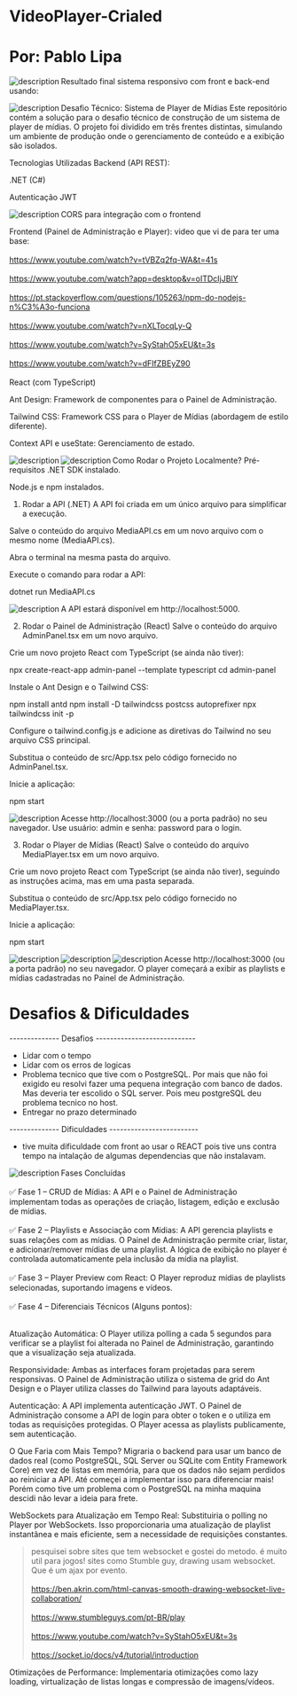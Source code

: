 ﻿# VideoPlayer-Crialed
# Por: Pablo Lipa

<picture>
  <source media="(prefers-color-scheme: dark)" srcset="./Imagens/responsividade.png">
  <source media="(prefers-color-scheme: light)" srcset="./Imagens/responsividade.png">
  <img align="left" alt="description" src="./Imagens/responsividade.png">
</picture>  

 Resultado final sistema responsivo com front e back-end usando: 
 
<picture>
  <source media="(prefers-color-scheme: dark)" srcset="./Imagens/maxresdefault.jpg">
  <source media="(prefers-color-scheme: light)" srcset="./Imagens/maxresdefault.jpg">
  <img align= "left" alt="description" src="./Imagens/maxresdefault.jpg">
</picture>  


Desafio Técnico: Sistema de Player de Mídias
Este repositório contém a solução para o desafio técnico de construção de um sistema de player de mídias. O projeto foi dividido em três frentes distintas, simulando um ambiente de produção onde o gerenciamento de conteúdo e a exibição são isolados.

Tecnologias Utilizadas
Backend (API REST):

.NET (C#)

Autenticação JWT

<picture>
  <source media="(prefers-color-scheme: dark)" srcset="./Imagens/jwt sneak.png">
  <source media="(prefers-color-scheme: light)" srcset="./Imagens/jwt sneak.png">
  <img align="left" alt="description" src="./Imagens/jwt sneak.png">
</picture> 



CORS para integração com o frontend

Frontend (Painel de Administração e Player):
video que vi de para ter uma base:
<br></br>
https://www.youtube.com/watch?v=tVBZq2fq-WA&t=41s
<br></br>
https://www.youtube.com/watch?app=desktop&v=oITDcIjJBlY
<br></br>
https://pt.stackoverflow.com/questions/105263/npm-do-nodejs-n%C3%A3o-funciona
<br></br>
https://www.youtube.com/watch?v=nXLTocqLy-Q
<br></br>
https://www.youtube.com/watch?v=SyStahO5xEU&t=3s
<br></br>
https://www.youtube.com/watch?v=dFIfZBEyZ90
<br></br>
React (com TypeScript)

Ant Design: Framework de componentes para o Painel de Administração.

Tailwind CSS: Framework CSS para o Player de Mídias (abordagem de estilo diferente).

Context API e useState: Gerenciamento de estado.



<picture>
  <source media="(prefers-color-scheme: dark)" srcset="./Imagens/responsividade2.png">
  <source media="(prefers-color-scheme: light)" srcset="./Imagens/responsividade2.png">
  <img align="left" alt="description" src="./Imagens/responsividade2.png">
</picture> 

<picture>
  <source media="(prefers-color-scheme: dark)" srcset="./Imagens/responsividade3.png">
  <source media="(prefers-color-scheme: light)" srcset="./Imagens/responsividade3.png">
  <img align="left" alt="description" src="./Imagens/responsividade3.png">
</picture> 




Como Rodar o Projeto Localmente?
Pré-requisitos
.NET SDK instalado.

Node.js e npm instalados.


1. Rodar a API (.NET)
A API foi criada em um único arquivo para simplificar a execução.

Salve o conteúdo do arquivo MediaAPI.cs em um novo arquivo com o mesmo nome (MediaAPI.cs).

Abra o terminal na mesma pasta do arquivo.

Execute o comando para rodar a API:

dotnet run MediaAPI.cs

<picture>
  <source media="(prefers-color-scheme: dark)" srcset="./Imagens/API.png">
  <source media="(prefers-color-scheme: light)" srcset="./Imagens/API.png">
  <img align="left" alt="description" src="./Imagens/API.png">
</picture> 


A API estará disponível em http://localhost:5000.

2. Rodar o Painel de Administração (React)
Salve o conteúdo do arquivo AdminPanel.tsx em um novo arquivo.

Crie um novo projeto React com TypeScript (se ainda não tiver):

npx create-react-app admin-panel --template typescript
cd admin-panel

Instale o Ant Design e o Tailwind CSS:

npm install antd
npm install -D tailwindcss postcss autoprefixer
npx tailwindcss init -p

Configure o tailwind.config.js e adicione as diretivas do Tailwind no seu arquivo CSS principal.

Substitua o conteúdo de src/App.tsx pelo código fornecido no AdminPanel.tsx.

Inicie a aplicação:

npm start


<picture>
  <source media="(prefers-color-scheme: dark)" srcset="./Imagens/admin.png">
  <source media="(prefers-color-scheme: light)" srcset="./Imagens/admin.png">
  <img align="left" alt="description" src="./Imagens/admin.png">
</picture> 

Acesse http://localhost:3000 (ou a porta padrão) no seu navegador. Use usuário: admin e senha: password para o login.

3. Rodar o Player de Mídias (React)
Salve o conteúdo do arquivo MediaPlayer.tsx em um novo arquivo.

Crie um novo projeto React com TypeScript (se ainda não tiver), seguindo as instruções acima, mas em uma pasta separada.

Substitua o conteúdo de src/App.tsx pelo código fornecido no MediaPlayer.tsx.

Inicie a aplicação:

npm start


<picture>
  <source media="(prefers-color-scheme: dark)" srcset="./Imagens/vp.png">
  <source media="(prefers-color-scheme: light)" srcset="./Imagens/vp.png">
  <img align="left" alt="description" src="./Imagens/vp.png">
</picture> 



<picture>
  <source media="(prefers-color-scheme: dark)" srcset="./Imagens/vpr.png">
  <source media="(prefers-color-scheme: light)" srcset="./Imagens/vpr.png">
  <img align="left" alt="description" src="./Imagens/vpr.png">
</picture> 


<picture>
  <source media="(prefers-color-scheme: dark)" srcset="./Imagens/vpr2.png">
  <source media="(prefers-color-scheme: light)" srcset="./Imagens/vpr2.png">
  <img align="left" alt="description" src="./Imagens/vpr2.png">
</picture> 


Acesse http://localhost:3000 (ou a porta padrão) no seu navegador. O player começará a exibir as playlists e mídias cadastradas no Painel de Administração.


# Desafios & Dificuldades
-------------- Desafios ----------------------------
* Lidar com o tempo
* Lidar com os erros de logicas
* Problema tecnico que tive com o PostgreSQL. Por mais que não foi exigido eu resolvi fazer uma pequena integração com banco de dados. Mas deveria ter escolido o SQL server. Pois meu postgreSQL deu problema tecnico no host.
* Entregar no prazo determinado

-------------- Dificuldades -------------------------
* tive muita dificuldade com front ao usar o REACT pois tive uns contra tempo na intalação de algumas dependencias que não instalavam. 

<picture>
  <source media="(prefers-color-scheme: dark)" srcset="./AspProj.png">
  <source media="(prefers-color-scheme: light)" srcset="./AspProj.png">
  <img align="left" alt="description" src="./AspProj.png">
</picture>  





Fases Concluídas
<br></br>
✅ Fase 1 – CRUD de Mídias: A API e o Painel de Administração implementam todas as operações de criação, listagem, edição e exclusão de mídias.
<br></br>
✅ Fase 2 – Playlists e Associação com Mídias: A API gerencia playlists e suas relações com as mídias. O Painel de Administração permite criar, listar, e adicionar/remover mídias de uma playlist. A lógica de exibição no player é controlada automaticamente pela inclusão da mídia na playlist.
<br></br>
✅ Fase 3 – Player Preview com React: O Player reproduz mídias de playlists selecionadas, suportando imagens e vídeos.
<br></br>
✅ Fase 4 – Diferenciais Técnicos (Alguns pontos):
<br></br>

Atualização Automática: O Player utiliza polling a cada 5 segundos para verificar se a playlist foi alterada no Painel de Administração, garantindo que a visualização seja atualizada.

Responsividade: Ambas as interfaces foram projetadas para serem responsivas. O Painel de Administração utiliza o sistema de grid do Ant Design e o Player utiliza classes do Tailwind para layouts adaptáveis.

Autenticação: A API implementa autenticação JWT. O Painel de Administração consome a API de login para obter o token e o utiliza em todas as requisições protegidas. O Player acessa as playlists publicamente, sem autenticação.

O Que Faria com Mais Tempo?
Migraria o backend para usar um banco de dados real (como PostgreSQL, SQL Server ou SQLite com Entity Framework Core) em vez de listas em memória, para que os dados não sejam perdidos ao reiniciar a API. Até começei a implementar isso para diferenciar mais! Porém como tive um problema com o PostgreSQL na minha maquina descidi não levar a ideia para frete. 

WebSockets para Atualização em Tempo Real: Substituiria o polling no Player por WebSockets. Isso proporcionaria uma atualização de playlist instantânea e mais eficiente, sem a necessidade de requisições constantes.

> pesquisei sobre sites que tem websocket e gostei do metodo. é muito util para jogos! sites como Stumble guy, drawing usam websocket. Que é um ajax por evento.
<br></br>
https://ben.akrin.com/html-canvas-smooth-drawing-websocket-live-collaboration/
<br></br>
https://www.stumbleguys.com/pt-BR/play
<br></br>
https://www.youtube.com/watch?v=SyStahO5xEU&t=3s
<br></br>
https://socket.io/docs/v4/tutorial/introduction


Otimizações de Performance: Implementaria otimizações como lazy loading, virtualização de listas longas e compressão de imagens/vídeos.

